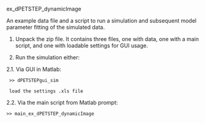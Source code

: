 ex_dPETSTEP_dynamicImage

An example data file and a script to run a simulation and subsequent model parameter fitting of the simulated data.

1.   Unpack the zip file. It contains three files, one with data, one with a main script, and one with loadable settings for GUI usage.

2.   Run the simulation either:

2.1. Via GUI in Matlab:

	 >> dPETSTEPgui_sim
	 
	 load the settings .xls file
	
2.2. Via the main script from Matlab prompt:

    >> main_ex_dPETSTEP_dynamicImage